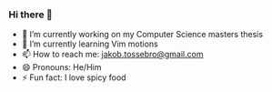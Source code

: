 ### Hi there 👋

- 🔭 I’m currently working on my Computer Science masters thesis
- 🌱 I’m currently learning Vim motions
- 📫 How to reach me: jakob.tossebro@gmail.com
- 😄 Pronouns: He/Him
- ⚡ Fun fact: I love spicy food

